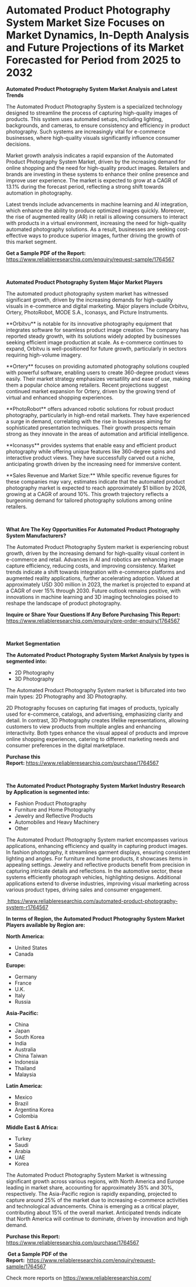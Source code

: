 <p><h1>Automated Product Photography System Market Size Focuses on Market Dynamics, In-Depth Analysis and Future Projections of its Market Forecasted for Period from 2025 to 2032</h1></p><p><strong>Automated Product Photography System Market Analysis and Latest Trends</strong></p>
<p><p>The Automated Product Photography System is a specialized technology designed to streamline the process of capturing high-quality images of products. This system uses automated setups, including lighting, backgrounds, and cameras, to ensure consistency and efficiency in product photography. Such systems are increasingly vital for e-commerce businesses, where high-quality visuals significantly influence consumer decisions.</p><p>Market growth analysis indicates a rapid expansion of the Automated Product Photography System Market, driven by the increasing demand for online shopping and the need for high-quality product images. Retailers and brands are investing in these systems to enhance their online presence and improve user experience. The market is expected to grow at a CAGR of 13.1% during the forecast period, reflecting a strong shift towards automation in photography.</p><p>Latest trends include advancements in machine learning and AI integration, which enhance the ability to produce optimized images quickly. Moreover, the rise of augmented reality (AR) in retail is allowing consumers to interact with products in a virtual environment, increasing the need for high-quality automated photography solutions. As a result, businesses are seeking cost-effective ways to produce superior images, further driving the growth of this market segment.</p></p>
<p><strong>Get a Sample PDF of the Report:&nbsp;</strong> <a href="https://www.reliableresearchiq.com/enquiry/request-sample/1764567?utm_campaign=1170&utm_medium=2&utm_source=Github&utm_content=ia&utm_term=27022025&utm_id=automated-product-photography-system">https://www.reliableresearchiq.com/enquiry/request-sample/1764567</a></p>
<p>&nbsp;</p>
<p><strong>Automated Product Photography System Major Market Players</strong></p>
<p><p>The automated product photography system market has witnessed significant growth, driven by the increasing demands for high-quality visuals in e-commerce and digital marketing. Major players include Orbitvu, Ortery, PhotoRobot, MODE S.A., Iconasys, and Picture Instruments. </p><p>**Orbitvu** is notable for its innovative photography equipment that integrates software for seamless product image creation. The company has reported steady growth, with its solutions widely adopted by businesses seeking efficient image production at scale. As e-commerce continues to expand, Orbitvu is well-positioned for future growth, particularly in sectors requiring high-volume imagery.</p><p>**Ortery** focuses on providing automated photography solutions coupled with powerful software, enabling users to create 360-degree product views easily. Their market strategy emphasizes versatility and ease of use, making them a popular choice among retailers. Recent projections suggest continued market expansion for Ortery, driven by the growing trend of virtual and enhanced shopping experiences.</p><p>**PhotoRobot** offers advanced robotic solutions for robust product photography, particularly in high-end retail markets. They have experienced a surge in demand, correlating with the rise in businesses aiming for sophisticated presentation techniques. Their growth prospects remain strong as they innovate in the areas of automation and artificial intelligence.</p><p>**Iconasys** provides systems that enable easy and efficient product photography while offering unique features like 360-degree spins and interactive product views. They have successfully carved out a niche, anticipating growth driven by the increasing need for immersive content. </p><p>**Sales Revenue and Market Size:** While specific revenue figures for these companies may vary, estimates indicate that the automated product photography market is expected to reach approximately $1 billion by 2026, growing at a CAGR of around 10%. This growth trajectory reflects a burgeoning demand for tailored photography solutions among online retailers.</p></p>
<p>&nbsp;</p>
<p><strong>What Are The Key Opportunities For Automated Product Photography System Manufacturers?</strong></p>
<p><p>The Automated Product Photography System market is experiencing robust growth, driven by the increasing demand for high-quality visual content in e-commerce and retail. Advances in AI and robotics are enhancing image capture efficiency, reducing costs, and improving consistency. Market trends indicate a shift towards integration with e-commerce platforms and augmented reality applications, further accelerating adoption. Valued at approximately USD 300 million in 2023, the market is projected to expand at a CAGR of over 15% through 2030. Future outlook remains positive, with innovations in machine learning and 3D imaging technologies poised to reshape the landscape of product photography.</p></p>
<p><strong>Inquire or Share Your Questions If Any Before Purchasing This Report:</strong> <a href="https://www.reliableresearchiq.com/enquiry/pre-order-enquiry/1764567?utm_campaign=1170&utm_medium=2&utm_source=Github&utm_content=ia&utm_term=27022025&utm_id=automated-product-photography-system">https://www.reliableresearchiq.com/enquiry/pre-order-enquiry/1764567</a></p>
<p>&nbsp;</p>
<p><strong>Market Segmentation</strong></p>
<p><strong>The Automated Product Photography System Market Analysis by types is segmented into:</strong></p>
<p><ul><li>2D Photography</li><li>3D Photography</li></ul></p>
<p><p>The Automated Product Photography System market is bifurcated into two main types: 2D Photography and 3D Photography. </p><p>2D Photography focuses on capturing flat images of products, typically used for e-commerce, catalogs, and advertising, emphasizing clarity and detail. In contrast, 3D Photography creates lifelike representations, allowing customers to view products from multiple angles and enhancing interactivity. Both types enhance the visual appeal of products and improve online shopping experiences, catering to different marketing needs and consumer preferences in the digital marketplace.</p></p>
<p><strong>Purchase this Report:&nbsp;</strong><a href="https://www.reliableresearchiq.com/purchase/1764567?utm_campaign=1170&utm_medium=2&utm_source=Github&utm_content=ia&utm_term=27022025&utm_id=automated-product-photography-system">https://www.reliableresearchiq.com/purchase/1764567</a></p>
<p>&nbsp;</p>
<p><strong>The Automated Product Photography System Market Industry Research by Application is segmented into:</strong></p>
<p><ul><li>Fashion Product Photography</li><li>Furniture and Home Photography</li><li>Jewelry and Reflective Products</li><li>Automobiles and Heavy Machinery</li><li>Other</li></ul></p>
<p><p>The Automated Product Photography System market encompasses various applications, enhancing efficiency and quality in capturing product images. In fashion photography, it streamlines garment displays, ensuring consistent lighting and angles. For furniture and home products, it showcases items in appealing settings. Jewelry and reflective products benefit from precision in capturing intricate details and reflections. In the automotive sector, these systems efficiently photograph vehicles, highlighting designs. Additional applications extend to diverse industries, improving visual marketing across various product types, driving sales and consumer engagement.</p></p>
<p><a href="https://www.reliableresearchiq.com/automated-product-photography-system-r1764567?utm_campaign=1170&utm_medium=2&utm_source=Github&utm_content=ia&utm_term=27022025&utm_id=automated-product-photography-system">&nbsp;https://www.reliableresearchiq.com/automated-product-photography-system-r1764567</a></p>
<p><strong>In terms of Region, the Automated Product Photography System Market Players available by Region are:</strong></p>
<p>
    <p> <strong> North America: </strong>
        <ul>
            <li>United States</li>
            <li>Canada</li>
        </ul>
        </p> 
    <p> <strong> Europe: </strong>
        <ul>
            <li>Germany</li>
            <li>France</li>
            <li>U.K.</li>
            <li>Italy</li>
            <li>Russia</li>
        </ul>
        </p> 
    <p> <strong> Asia-Pacific: </strong>
        <ul>
            <li>China</li>
            <li>Japan</li>
            <li>South Korea</li>
            <li>India</li>
            <li>Australia</li>
            <li>China Taiwan</li>
            <li>Indonesia</li>
            <li>Thailand</li>
            <li>Malaysia</li>
        </ul>
        </p> 
    <p> <strong> Latin America: </strong>
        <ul>
            <li>Mexico</li>
            <li>Brazil</li>
            <li>Argentina Korea</li>
            <li>Colombia</li>
        </ul>
        </p> 
    <p> <strong> Middle East & Africa: </strong>
        <ul>
            <li>Turkey</li>
            <li>Saudi</li>
            <li>Arabia</li>
            <li>UAE</li>
            <li>Korea</li>
        </ul>
    </p>
    </p>
<p><p>The Automated Product Photography System Market is witnessing significant growth across various regions, with North America and Europe leading in market share, accounting for approximately 35% and 30%, respectively. The Asia-Pacific region is rapidly expanding, projected to capture around 25% of the market due to increasing e-commerce activities and technological advancements. China is emerging as a critical player, contributing about 15% of the overall market. Anticipated trends indicate that North America will continue to dominate, driven by innovation and high demand.</p></p>
<p><strong>Purchase this Report: </strong><a href="https://www.reliableresearchiq.com/purchase/1764567?utm_campaign=1170&utm_medium=2&utm_source=Github&utm_content=ia&utm_term=27022025&utm_id=automated-product-photography-system">https://www.reliableresearchiq.com/purchase/1764567</a></p>
<p>&nbsp;<strong>Get a Sample PDF of the Report:&nbsp;&nbsp;</strong><a href="https://www.reliableresearchiq.com/enquiry/request-sample/1764567?utm_campaign=1170&utm_medium=2&utm_source=Github&utm_content=ia&utm_term=27022025&utm_id=automated-product-photography-system">https://www.reliableresearchiq.com/enquiry/request-sample/1764567</a></p>
<p><strong></strong></p>
<p>Check more reports on <a href="https://www.reliableresearchiq.com/?utm_campaign=1170&utm_medium=2&utm_source=Github&utm_content=ia&utm_term=27022025&utm_id=automated-product-photography-system">https://www.reliableresearchiq.com/</a></p>
